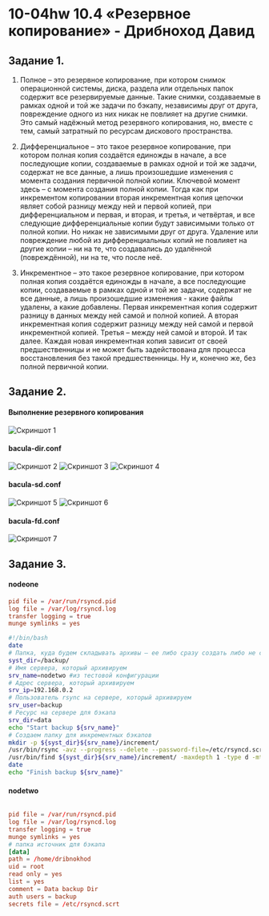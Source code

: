 # 10-04hw 10.4 «Резервное копирование» - Дрибноход Давид

## Задание 1.
1. Полное – это резервное копирование, при котором снимок операционной системы, диска,  раздела или отдельных папок содержит все резервируемые данные. Такие снимки, создаваемые в  рамках одной и той же задачи по бэкапу, независимы друг от друга, повреждение одного из них  никак не повлияет на другие снимки. Это самый надёжный метод резервного копирования, но, вместе с  тем, самый затратный по ресурсам дискового пространства.

2. Дифференциальное – это такое резервное копирование, при котором полная копия создаётся единожды в начале, а все  последующие копии, создаваемые в рамках одной и той же задачи, содержат не все данные, а лишь произошедшие изменения  с момента создания первичной полной копии. Ключевой момент здесь – с момента создания полной копии. Тогда как при  инкрементом копировании вторая инкрементная копия цепочки являет собой разницу между ней и первой копией, при  дифференциальном и первая, и вторая, и третья, и четвёртая, и все следующие дифференциальные копии будут зависимыми  только от полной копии. Но никак не зависимыми друг от друга. Удаление или повреждение любой из дифференциальных  копий не повлияет на другие копии – ни на те, что создавались до удалённой (повреждённой), ни на те, что после неё.

3. Инкрементное – это такое резервное копирование, при котором полная копия создаётся единожды в  начале, а все последующие копии, создаваемые в рамках одной и той же задачи, содержат не все данные,  а лишь произошедшие изменения - какие файлы удалены, а какие добавлены. Первая инкрементная копия содержит  разницу в данных между ней самой и полной копией. А вторая инкрементная копия содержит разницу между ней самой и  первой инкрементной копией. Третья – между ней самой и второй. И так далее. Каждая новая инкрементная копия зависит  от своей предшественницы и не может быть задействована для процесса восстановления без такой предшественницы. Ну и,  конечно же, без полной первичной копии.


## Задание 2.
#### Выполнение резервного копирования
![Скриншот 1](https://github.com/DrDavidN/10-04hw/blob/main/img/10-04z2_1.JPG)
#### bacula-dir.conf
![Скриншот 2](https://github.com/DrDavidN/10-04hw/blob/main/img/10-04z2_2.JPG)
![Скриншот 3](https://github.com/DrDavidN/10-04hw/blob/main/img/10-04z2_3.JPG)
![Скриншот 4](https://github.com/DrDavidN/10-04hw/blob/main/img/10-04z2_4.JPG)
#### bacula-sd.conf
![Скриншот 5](https://github.com/DrDavidN/10-04hw/blob/main/img/10-04z2_5.JPG)
![Скриншот 6](https://github.com/DrDavidN/10-04hw/blob/main/img/10-04z2_6.JPG)
#### bacula-fd.conf
![Скриншот 7](https://github.com/DrDavidN/10-04hw/blob/main/img/10-04z2_7.JPG)

## Задание 3.
#### nodeone
```/etc/rsyncd.conf 
pid file = /var/run/rsyncd.pid
log file = /var/log/rsyncd.log
transfer logging = true
munge symlinks = yes

```

```backup-node1.sh
#!/bin/bash
date
# Папка, куда будем складывать архивы — ее либо сразу создать либо не создавать а положить в уже существующие
syst_dir=/backup/
# Имя сервера, который архивируем
srv_name=nodetwo #из тестовой конфигурации
# Адрес сервера, который архивируем
srv_ip=192.168.0.2
# Пользователь rsync на сервере, который архивируем
srv_user=backup
# Ресурс на сервере для бэкапа
srv_dir=data
echo "Start backup ${srv_name}"
# Создаем папку для инкрементных бэкапов
mkdir -p ${syst_dir}${srv_name}/increment/
/usr/bin/rsync -avz --progress --delete --password-file=/etc/rsyncd.scrt ${srv_user}@${srv_ip}::${srv_dir} ${syst_dir}${srv_name}/current/ ->
/usr/bin/find ${syst_dir}${srv_name}/increment/ -maxdepth 1 -type d -mtime +30 -exec rm -rf {} \;
date
echo "Finish backup ${srv_name}"

```

#### nodetwo
```/etc/rsyncd.conf

pid file = /var/run/rsyncd.pid
log file = /var/log/rsyncd.log
transfer logging = true
munge symlinks = yes
# папка источник для бэкапа
[data]
path = /home/dribnokhod
uid = root
read only = yes
list = yes
comment = Data backup Dir
auth users = backup
secrets file = /etc/rsyncd.scrt

```

